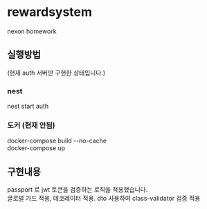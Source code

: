 # rewardsystem

nexon homework

## 실행방법

(현재 auth 서버만 구현한 상태입니다.)

### nest

nest start auth

### 도커 (현재 안됨)

docker-compose build --no-cache  
docker-compose up

## 구현내용

passport 로 jwt 토큰을 검증하는 로직을 적용했습니다.  
글로벌 가드 적용, 데코레이터 적용.
dto 사용하여 class-validator 검증 적용
